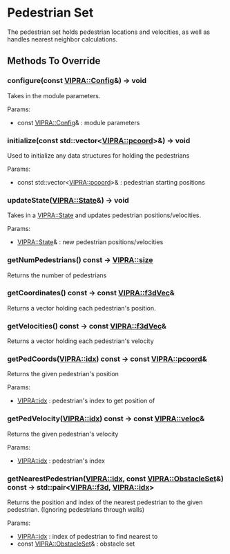 # Pedestrian Set

The pedestrian set holds pedestrian locations and velocities, as well as handles nearest neighbor calculations.

## Methods To Override

### configure(const [VIPRA::Config](Parameters.md)&) -> void

Takes in the module parameters.

Params:
- const [VIPRA::Config](Parameters.md)& : module parameters

### initialize(const std::vector<[VIPRA::pcoord](../VIPRATypes.md)>&) -> void

Used to initialize any data structures for holding the pedestrians

Params:
- const std::vector<[VIPRA::pcoord](../VIPRATypes.md)>& : pedestrian starting positions

### updateState([VIPRA::State](../VIPRATypes.md)&) -> void

Takes in a [VIPRA::State](../VIPRATypes.md) and updates pedestrian positions/velocities.

Params:
- [VIPRA::State](../VIPRATypes.md)& : new pedestrian positions/velocities

### getNumPedestrians() const -> [VIPRA::size](../VIPRATypes.md)

Returns the number of pedestrians

### getCoordinates() const -> const [VIPRA::f3dVec](../VIPRATypes.md)&

Returns a vector holding each pedestrian's position.

### getVelocities() const -> const [VIPRA::f3dVec](../VIPRATypes.md)&

Returns a vector holding each pedestrian's velocity

### getPedCoords([VIPRA::idx](../VIPRATypes.md)) const -> const [VIPRA::pcoord](../VIPRATypes.md)&

Returns the given pedestrian's position

Params:
- [VIPRA::idx](../VIPRATypes.md) : pedestrian's index to get position of

### getPedVelocity([VIPRA::idx](../VIPRATypes.md)) const -> const [VIPRA::veloc](../VIPRATypes.md)&

Returns the given pedestrian's velocity

Params:
- [VIPRA::idx](../VIPRATypes.md) : pedestrian's index

### getNearestPedestrian([VIPRA::idx](../VIPRATypes.md), const [VIPRA::ObstacleSet](ObstalceSet.md)&) const -> std::pair<[VIPRA::f3d](../VIPRATypes.md), [VIPRA::idx](../VIPRATypes.md)>

Returns the position and index of the nearest pedestrian to the given pedestrian. (Ignoring pedestrians through walls)

Params:
- [VIPRA::idx](../VIPRATypes.md) : index of pedestrian to find nearest to
- const [VIPRA::ObstacleSet](ObstalceSet.md)& : obstacle set